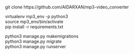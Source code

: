 <p>git clone https://github.com/AIDARXAN/mp3-video_converter</p>

virtualenv mp3_env -p python3
<br>
source mp3_env/bin/activate
<br>
pip install -r requirements.txt
<br>


python3 manage.py makemigrations<br>
python3 manage.py migrate <br>
python3 manage.py runserver<br>
